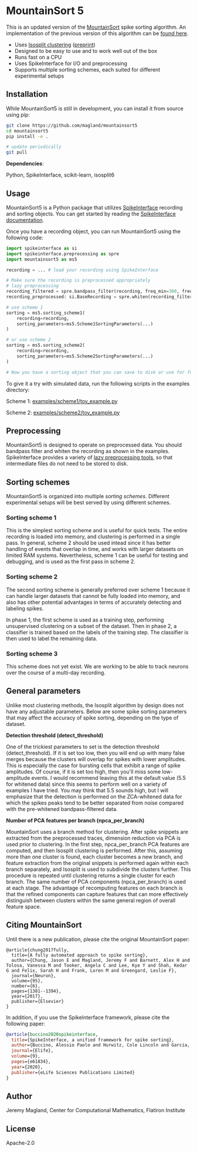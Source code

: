 # MountainSort 5

This is an updated version of the [MountainSort](https://www.sciencedirect.com/science/article/pii/S0896627317307456) spike sorting algorithm. An implementation of the previous version of this algorithm can be [found here](https://github.com/magland/mountainsort4).

* Uses [Isosplit clustering](https://github.com/magland/isosplit6) ([preprint](https://arxiv.org/abs/1508.04841))
* Designed to be easy to use and to work well out of the box
* Runs fast on a CPU
* Uses SpikeInterface for I/O and preprocessing
* Supports multiple sorting schemes, each suited for different experimental setups

## Installation

While MountainSort5 is still in development, you can install it from source using pip:

```bash
git clone https://github.com/magland/mountainsort5
cd mountainsort5
pip install -e .

# update periodically
git pull
```

**Dependencies**:

Python, SpikeInterface, scikit-learn, isosplit6

## Usage

MountainSort5 is a Python package that utilizes [SpikeInterface](https://github.com/spikeinterface/spikeinterface) recording and sorting objects. You can get started by reading the [SpikeInterface documentation](https://spikeinterface.readthedocs.io/en/latest/).

Once you have a recording object, you can run MountainSort5 using the following code:

```python
import spikeinterface as si
import spikeinterface.preprocessing as spre
import mountainsort5 as ms5

recording = ... # load your recording using SpikeInterface

# Make sure the recording is preprocessed appropriately
# lazy preprocessing
recording_filtered = spre.bandpass_filter(recording, freq_min=300, freq_max=6000)
recording_preprocessed: si.BaseRecording = spre.whiten(recording_filtered)

# use scheme 1
sorting = ms5.sorting_scheme1(
    recording=recording,
    sorting_parameters=ms5.Scheme1SortingParameters(...)
)

# or use scheme 2
sorting = ms5.sorting_scheme2(
    recording=recording,
    sorting_parameters=ms5.Scheme2SortingParameters(...)
)

# Now you have a sorting object that you can save to disk or use for further analysis
```

To give it a try with simulated data, run the following scripts in the examples directory:

Scheme 1: [examples/scheme1/toy_example.py](./examples/scheme1/toy_example.py)

Scheme 2: [examples/scheme2/toy_example.py](./examples/scheme2/toy_example.py)

## Preprocessing

MountainSort5 is designed to operate on preprocessed data. You should bandpass filter and whiten the recording as shown in the examples. SpikeInterface provides a variety of [lazy preprocessing tools](https://spikeinterface.readthedocs.io/en/latest/modules/preprocessing.html), so that intermediate files do not need to be stored to disk.

## Sorting schemes

MountainSort5 is organized into multiple *sorting schemes*. Different experimental setups will be best served by using different schemes.

### Sorting scheme 1

This is the simplest sorting scheme and is useful for quick tests. The entire recording is loaded into memory, and clustering is performed in a single pass. In general, scheme 2 should be used intead since it has better handling of events that overlap in time, and works with larger datasets on limited RAM systems. Nevertheless, scheme 1 can be useful for testing and debugging, and is used as the first pass in scheme 2.

### Sorting scheme 2

The second sorting scheme is generally preferred over scheme 1 because it can handle larger datasets that cannot be fully loaded into memory, and also has other potential advantages in terms of accurately detecting and labeling spikes.

In phase 1, the first scheme is used as a training step, performing unsupervised clustering on a subset of the dataset. Then in phase 2, a classifier is trained based on the labels of the training step. The classifier is then used to label the remaining data.

### Sorting scheme 3

This scheme does not yet exist. We are working to be able to track neurons over the course of a multi-day recording.

## General parameters

Unlike most clustering methods, the Isosplit algorithm by design does not have any adjustable parameters. Below are some spike sorting parameters that may affect the accuracy of spike sorting, depending on the type of dataset.

**Detection threshold (detect_threshold)**

One of the trickiest parameters to set is the detection threshold (detect_threshold). If it is set too low, then you will end up with many false merges because the clusters will overlap for spikes with lower amplitudes. This is especially the case for bursting cells that exhibit a range of spike amplitudes. Of course, if it is set too high, then you'll miss some low-amplitude events. I would recommend leaving this at the default value (5.5 for whitened data) since this seems to perform well on a variety of examples I have tried. You may think that 5.5 sounds high, but I will emphasize that the detection is performed on the ZCA-whitened data for which the spikes peaks tend to be better separated from noise compared with the pre-whitened bandpass-filtered data.

**Number of PCA features per branch (npca_per_branch)**

MountainSort uses a branch method for clustering. After spike snippets are extracted from the preprocessed traces, dimension reduction via PCA is used prior to clustering. In the first step, npca_per_branch PCA features are computed, and then Isosplit clustering is performed. After this, assuming more than one cluster is found, each cluster becomes a new branch, and feature extraction from the original snippets is performed again within each branch separately, and Isosplit is used to subdivide the clusters further. This procedure is repeated until clustering returns a single cluster for each branch. The same number of PCA components (npca_per_branch) is used at each stage. The advantage of recomputing features on each branch is that the refined components can capture features that can more effectively distinguish between clusters within the same general region of overall feature space.

## Citing MountainSort

Until there is a new publication, please cite the original MountainSort paper:

```bitex
@article{chung2017fully,
  title={A fully automated approach to spike sorting},
  author={Chung, Jason E and Magland, Jeremy F and Barnett, Alex H and Tolosa, Vanessa M and Tooker, Angela C and Lee, Kye Y and Shah, Kedar G and Felix, Sarah H and Frank, Loren M and Greengard, Leslie F},
  journal={Neuron},
  volume={95},
  number={6},
  pages={1381--1394},
  year={2017},
  publisher={Elsevier}
}
```

In addition, if you use the SpikeInterface framework, please cite the following paper:

```bibtex
@article{buccino2020spikeinterface,
  title={SpikeInterface, a unified framework for spike sorting},
  author={Buccino, Alessio Paolo and Hurwitz, Cole Lincoln and Garcia, Samuel and Magland, Jeremy and Siegle, Joshua H and Hurwitz, Roger and Hennig, Matthias H},
  journal={Elife},
  volume={9},
  pages={e61834},
  year={2020},
  publisher={eLife Sciences Publications Limited}
}
```

## Author

Jeremy Magland, Center for Computational Mathematics, Flatiron Institute

## License

Apache-2.0
